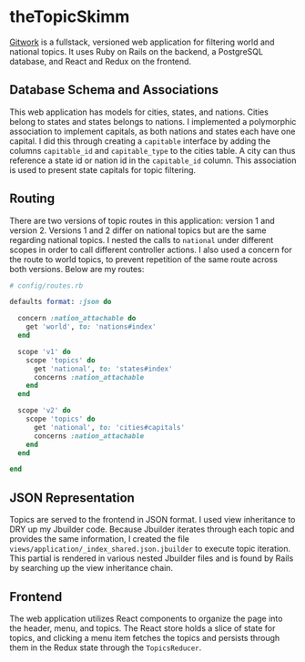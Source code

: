 # theTopicSkimm

[Gitwork][live] is a fullstack, versioned web application for filtering world and national topics. It uses Ruby on Rails on the backend, a PostgreSQL database, and React and Redux on the frontend.

[live]: http://thetopicskimm.herokuapp.com/

## Database Schema and Associations

This web application has models for cities, states, and nations. Cities belong to states and states belongs to nations. I implemented a polymorphic association to implement capitals, as both nations and states each have one capital. I did this through creating a `capitable` interface by adding the columns `capitable_id` and `capitable_type` to the cities table. A city can thus reference a state id or nation id in the `capitable_id` column. This association is used to present state capitals for topic filtering.

## Routing

There are two versions of topic routes in this application: version 1 and version 2. Versions  1 and 2 differ on national topics but are the same regarding national topics. I nested the calls to `national` under different scopes in order to call different controller actions. I also used a concern for the route to world topics, to prevent repetition of the same route across both versions. Below are my routes:

```ruby
# config/routes.rb

defaults format: :json do

  concern :nation_attachable do
    get 'world', to: 'nations#index'
  end

  scope 'v1' do
    scope 'topics' do
      get 'national', to: 'states#index'
      concerns :nation_attachable
    end
  end

  scope 'v2' do
    scope 'topics' do
      get 'national', to: 'cities#capitals'
      concerns :nation_attachable
    end
  end

end
```

## JSON Representation

Topics are served to the frontend in JSON format. I used view inheritance to DRY up my Jbuilder code. Because Jbuilder iterates through each topic and provides the same information, I created the file `views/application/_index_shared.json.jbuilder` to execute topic iteration. This partial is rendered in various nested Jbuilder files and is found by Rails by searching up the view inheritance chain.

## Frontend

The web application utilizes React components to organize the page into the header, menu, and topics. The React store holds a slice of state for topics, and clicking a menu item fetches the topics and persists through them in the Redux state through the `TopicsReducer`.
